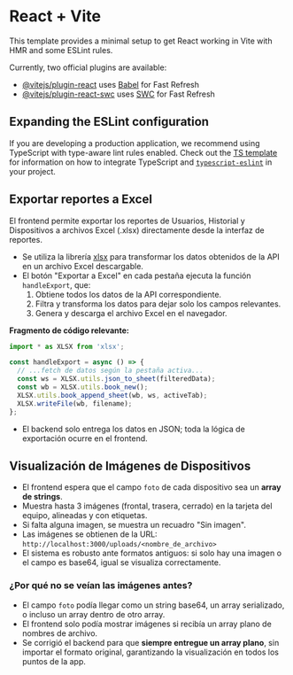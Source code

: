 # React + Vite

This template provides a minimal setup to get React working in Vite with HMR and some ESLint rules.

Currently, two official plugins are available:

- [@vitejs/plugin-react](https://github.com/vitejs/vite-plugin-react/blob/main/packages/plugin-react) uses [Babel](https://babeljs.io/) for Fast Refresh
- [@vitejs/plugin-react-swc](https://github.com/vitejs/vite-plugin-react/blob/main/packages/plugin-react-swc) uses [SWC](https://swc.rs/) for Fast Refresh

## Expanding the ESLint configuration

If you are developing a production application, we recommend using TypeScript with type-aware lint rules enabled. Check out the [TS template](https://github.com/vitejs/vite/tree/main/packages/create-vite/template-react-ts) for information on how to integrate TypeScript and [`typescript-eslint`](https://typescript-eslint.io) in your project.

## Exportar reportes a Excel

El frontend permite exportar los reportes de Usuarios, Historial y Dispositivos a archivos Excel (.xlsx) directamente desde la interfaz de reportes.

- Se utiliza la librería [xlsx](https://www.npmjs.com/package/xlsx) para transformar los datos obtenidos de la API en un archivo Excel descargable.
- El botón "Exportar a Excel" en cada pestaña ejecuta la función `handleExport`, que:
  1. Obtiene todos los datos de la API correspondiente.
  2. Filtra y transforma los datos para dejar solo los campos relevantes.
  3. Genera y descarga el archivo Excel en el navegador.

**Fragmento de código relevante:**

```jsx
import * as XLSX from 'xlsx';

const handleExport = async () => {
  // ...fetch de datos según la pestaña activa...
  const ws = XLSX.utils.json_to_sheet(filteredData);
  const wb = XLSX.utils.book_new();
  XLSX.utils.book_append_sheet(wb, ws, activeTab);
  XLSX.writeFile(wb, filename);
};
```

- El backend solo entrega los datos en JSON; toda la lógica de exportación ocurre en el frontend.

## Visualización de Imágenes de Dispositivos

- El frontend espera que el campo `foto` de cada dispositivo sea un **array de strings**.
- Muestra hasta 3 imágenes (frontal, trasera, cerrado) en la tarjeta del equipo, alineadas y con etiquetas.
- Si falta alguna imagen, se muestra un recuadro "Sin imagen".
- Las imágenes se obtienen de la URL:  
  `http://localhost:3000/uploads/<nombre_de_archivo>`
- El sistema es robusto ante formatos antiguos: si solo hay una imagen o el campo es base64, igual se visualiza correctamente.

### ¿Por qué no se veían las imágenes antes?

- El campo `foto` podía llegar como un string base64, un array serializado, o incluso un array dentro de otro array.
- El frontend solo podía mostrar imágenes si recibía un array plano de nombres de archivo.
- Se corrigió el backend para que **siempre entregue un array plano**, sin importar el formato original, garantizando la visualización en todos los puntos de la app.
